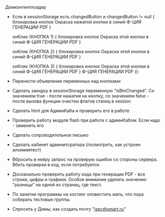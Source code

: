 Домконтентлоадер
- Если в sessionStorage есть changedButton и changedButton != null {
  блокировка кнопок
  Окраска нажатой кнопки в синий 
  Ф-ЦИЯ ГЕНЕРАЦИИ PDF
  }

  онКлик (КНОПКА 1) {
  блокировка кнопок
  Окраска этой кнопки в синий 
  Ф-ЦИЯ ГЕНЕРАЦИИ PDF
  }

  онКлик (КНОПКА 2) {
  блокировка кнопок
  Окраска этой кнопки в синий 
  Ф-ЦИЯ ГЕНЕРАЦИИ PDF
  }

  онКлик (КНОПКА 3) {
  блокировка кнопок
  Окраска этой кнопки в синий 
  Ф-ЦИЯ ГЕНЕРАЦИИ PDF
  }
 Ф-ЦИЯ ГЕНЕРАЦИИ PDF ():
  



- Перенести объявление переменных над кнопками

- Сделать закидку в sessionStorage переменную "isBtnChanged". Со значением true - после нажатия на кнопку, со значением false - после вызова функции очистки флагов станиц в session

- Сделать html для АдминКаба и проверить его в работе

- Проверить работу модуля flash при работе с адимнКабом. Если надо - заменить его




- Сделать сопроводительное письмо



- Сделать кабинет админитсратора (посмотреть, как устроен алхимиятест)

- Вбросить в нейру запрос на проверую ошибок со стороны сервера. Вбить проверки в код, если потребуется.

- Досканально проверить работу кода при генерации PDF - все строки, цифры и графики. Особое внимание уделить значению "разницы" на одной из страниц, где текст.

- По залитии программы на хостинг оповестить мать, что пора собирать тестовые группы.

- Спросить у Димы, как создать почту "isec@smart.ru"
